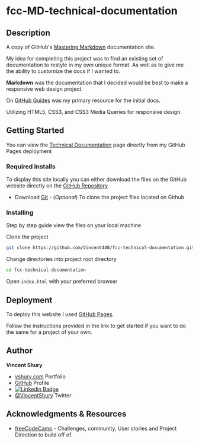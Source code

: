 # fcc-MD-technical-documentation

## Description

A copy of GitHub's [Mastering Markdown](https://guides.github.com/features/mastering-markdown/) documentation site.

My idea for completing this project was to find an existing set of documentation to restyle in my own unique format.
As well as to give me the ability to customize the docs if I wanted to.

**Markdown** was the documentation that I decided would be best to make a responsive web design project.

 

On [GitHub Guides](https://guides.github.com/) was my primary resource for the initial docs.

Utilizing HTML5, CSS3, and CSS3 Media Queries for responsive design.

<!--Main Screenshot or image of project -->

## Getting Started

You can view the [Technical Documentation](http://www.vshury.com/fcc-technical-documentation/) page directly from my GitHub Pages deployment

### **Required Installs**

To display this site locally you can either download the files on the GitHub website directly on the [GitHub Repository](https://github.com/Vincent440/fcc-technical-documentation)

* Download [Git](https://git-scm.com/) - (*Optional*) To clone the project files located on Github

### Installing

Step by step guide view the files on your local machine

Clone the project

```bash
git clone https://github.com/Vincent440/fcc-technical-documentation.git
```

Change directories into project root directory

```bash
cd fcc-technical-documentation
```

Open `index.html` with your preferred browser

<!-- ![Image of site/app]() -->

## Deployment

To deploy this website I used [GitHub Pages](https://help.github.com/en/github/working-with-github-pages/getting-started-with-github-pages).

Follow the instructions provided in the link to get started if you want to do the same for a project of your own.

## Author

**Vincent Shury**

- [vshury.com](https://vshury.com/) Portfolio
- [GitHub](https://github.com/Vincent440) Profile
- [![Linkedin Badge](https://img.shields.io/badge/-Vincent_Shury-blue?style=flat-square&logo=Linkedin&logoColor=white&link=https://www.linkedin.com/in/vincent-shury/)](https://www.linkedin.com/in/VincentShury/)
- [@VincentShury](https://twitter.com/VincentShury) Twitter

<!-- ## License

This project is licensed under the MIT License - see the [LICENSE.md](LICENSE.md) file for details -->

## Acknowledgments & Resources

* [freeCodeCamp](https://www.freecodecamp.org/) - Challenges, community, User stories and Project Direction to build off of.
